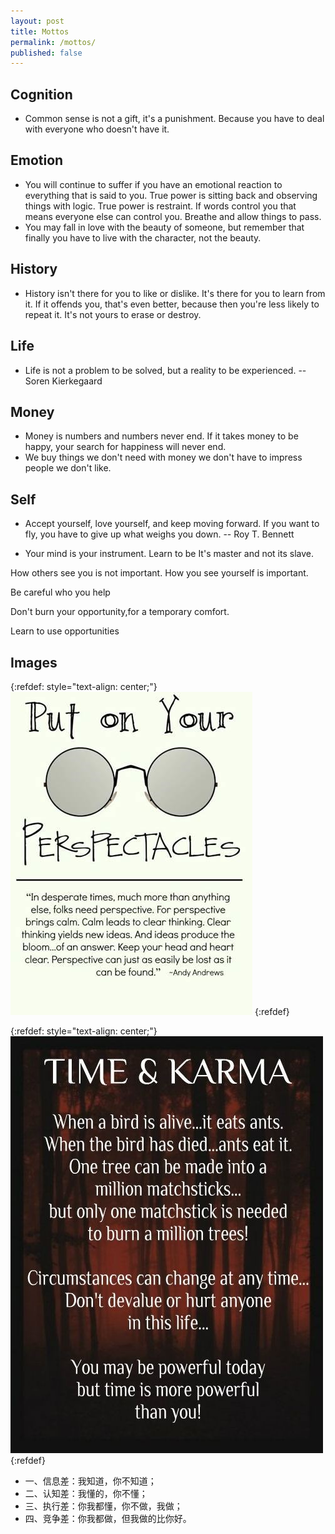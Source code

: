```yaml
---
layout: post
title: Mottos
permalink: /mottos/
published: false
---
```


## Cognition

- Common sense is not a gift, it's a punishment. Because you have to deal with everyone who doesn't have it.

## Emotion

- You will continue to suffer if you have an emotional reaction to everything that is said to you.
  True power is sitting back and observing things with logic. True power is restraint.
  If words control you that means everyone else can control you. Breathe and allow things to pass.
- You may fall in love with the beauty of someone,
  but remember that finally you have to live with the character, not the beauty.

## History

- History isn't there for you to like or dislike.
  It's there for you to learn from it.
  If it offends you, that's even better, because then you're less likely to repeat it.
  It's not yours to erase or destroy.

## Life

- Life is not a problem to be solved, but a reality to be experienced. -- Soren Kierkegaard

## Money

- Money is numbers and numbers never end. If it takes money to be happy, your search for happiness will never end.
- We buy things we don't need with money we don't have to impress people we don't like.

## Self

- Accept yourself, love yourself, and keep moving forward.
  If you want to fly, you have to give up what weighs you down. -- Roy T. Bennett

- Your mind is your instrument. Learn to be It's master and not its slave.

How others see you is not important. How you see yourself is important.

Be careful who you help

Don't burn your opportunity,for a temporary comfort.

Learn to use opportunities

## Images

{:refdef: style="text-align: center;"}
![](/assets/images/mottos/put-on-your-perspectacles.png)
{:refdef}

{:refdef: style="text-align: center;"}
![](/assets/images/mottos/time-and-karma.jpg)
{:refdef}


- 一、信息差：我知道，你不知道；
- 二、认知差：我懂的，你不懂；
- 三、执行差：你我都懂，你不做，我做；
- 四、竞争差：你我都做，但我做的比你好。

